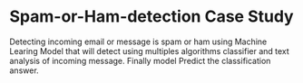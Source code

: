 # Spam-or-Ham-detection Case Study



Detecting incoming email or message is spam or ham using Machine Learing Model that will detect using multiples algorithms classifier and text analysis of incoming message. Finally model Predict the classification answer.  
